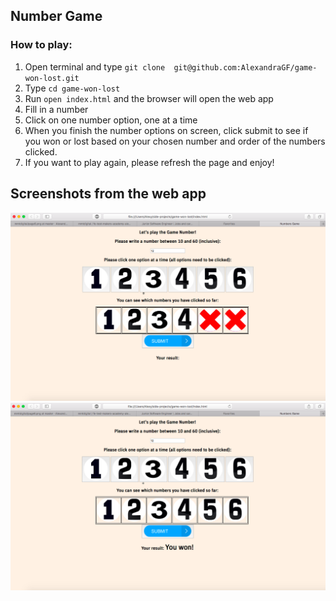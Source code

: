 ## Number Game

### How to play:

1. Open terminal and type ``` git clone  git@github.com:AlexandraGF/game-won-lost.git ```
2. Type ``` cd game-won-lost ```
3. Run ``` open index.html ``` and the browser will open the web app
4. Fill in a number
5. Click on one number option, one at a time
6. When you finish the number options on screen, click submit to see if you won or lost based on your chosen number and order of the numbers clicked.
7. If you want to play again, please refresh the page and enjoy!

## Screenshots from the web app

![alt tag](public/page1.png)
![alt tag](public/page2.png)
